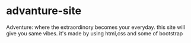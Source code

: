# advanture-site
Adventure: where the extraordinory becomes your everyday. this site will give you same vibes. it's made by using html,css and some of bootstrap
